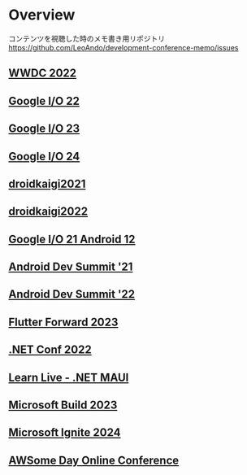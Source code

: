 # Overview

コンテンツを視聴した時のメモ書き用リポジトリ<br>
https://github.com/LeoAndo/development-conference-memo/issues<br>

## [WWDC 2022](https://github.com/LeoAndo/development-conference-memo/labels/WWDC%202022)
## [Google I/O 22](https://github.com/LeoAndo/development-conference-memo/issues?q=is%3Aissue+is%3Aopen+label%3A%22Google+I%2FO+22%22)
## [Google I/O 23](https://github.com/LeoAndo/development-conference-memo/labels/Google%20I%2FO%2023)
## [Google I/O 24](https://github.com/LeoAndo/development-conference-memo/issues?q=is%3Aissue+is%3Aopen+label%3A%22Google+I%2FO+24%22)
## [droidkaigi2021 ](https://github.com/LeoAndo/development-conference-memo/issues?q=is%3Aissue+is%3Aopen+label%3Adroidkaigi2021)
## [droidkaigi2022](https://github.com/LeoAndo/development-conference-memo/issues?q=is%3Aissue+is%3Aopen+label%3Adroidkaigi2022)
## [Google I/O 21 Android 12](https://github.com/LeoAndo/development-conference-memo/issues?q=is%3Aissue+is%3Aopen+label%3A%22Google+I%2FO+21+Android+12%22)
## [Android Dev Summit '21](https://github.com/LeoAndo/development-conference-memo/labels/android-dev-summit-2021)
## [Android Dev Summit '22](https://github.com/LeoAndo/development-conference-memo/labels/android-dev-summit-2022)
## [Flutter Forward 2023](https://github.com/LeoAndo/development-conference-memo/labels/Flutter%20Forward%202023)
## [.NET Conf 2022](https://github.com/LeoAndo/development-conference-memo/labels/.NET%20Conf%202022)
## [Learn Live - .NET MAUI](https://github.com/LeoAndo/development-conference-memo/issues?q=is%3Aopen+is%3Aissue+label%3A%22Learn+Live+.NET+MAUI%22)
## [Microsoft Build 2023](https://github.com/LeoAndo/development-conference-memo/labels/Microsoft%20Build%202023)
## [Microsoft Ignite 2024](https://github.com/LeoAndo/development-conference-memo/issues?q=state%3Aopen%20label%3A%22Microsoft%20Ignite%202024%22)
## [AWSome Day Online Conference](https://github.com/LeoAndo/development-conference-memo/issues?q=is%3Aissue%20state%3Aopen%20label%3A%22AWSome%20Day%20Online%20Conference%22)

